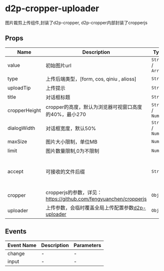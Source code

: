 # d2p-cropper-uploader

图片裁剪上传组件,封装了d2p-cropper, d2p-cropper内部封装了cropperjs

## Props

<!-- @vuese:d2p-cropper-uploader:props:start -->
|Name|Description|Type|Required|Default|
|---|---|---|---|---|
|value|初始图片url|`String` /  `Array`|`false`|-|
|type|上传后端类型，[form, cos, qiniu , alioss]|`String`|`false`|cos|
|uploadTip|上传提示|`String`|`false`|-|
|title|对话框标题|`String`|`false`|-|
|cropperHeight|cropper的高度，默认为浏览器可视窗口高度的40%，最小270|`String` /  `Number`|`false`|-|
|dialogWidth|对话框宽度，默认50%|`String` /  `Number`|`false`|50%|
|maxSize|图片大小限制，单位MB|`Number`|`false`|5|
|limit|图片数量限制,0为不限制|`Number`|`false`|1|
|accept|可接收的文件后缀|`String`|`false`|.jpg, .jpeg, .png, .gif, .webp|
|cropper|cropperjs的参数，详见：https://github.com/fengyuanchen/cropperjs|`Object`|`false`|-|
|uploader|上传参数，会临时覆盖全局上传配置参数[d2p-uploader](/guide/extends/uploader.html)|`Object`|`false`|-|

<!-- @vuese:d2p-cropper-uploader:props:end -->


## Events

<!-- @vuese:d2p-cropper-uploader:events:start -->
|Event Name|Description|Parameters|
|---|---|---|
|change|-|-|
|input|-|-|

<!-- @vuese:d2p-cropper-uploader:events:end -->


